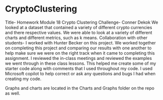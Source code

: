 # CryptoClustering

Title- Homework Module 18  Crypto Clustering  Challenge- Conner Dekok
We looked at a dataset that contained a variety of different crypto currencies and there respective values.  We were able to look at a variety of different charts and different metrics, such as k means. 
Collaboration with other students- I worked with Hunter Becker on this project.  We worked together on completing this project and comparing our results with one another to help make sure we were on the right track when it came to completing this assignment. 
I reviewed the in-class meetings and reviewed the examples we went through in these class lessons. This helped me create some of my starter code along with comments that I used throughout my code. 
I used Microsoft copilot to help correct or ask any questions and bugs I had when creating my code. 

Graphs and charts are located in the Charts and Graphs folder on the repo as well.
